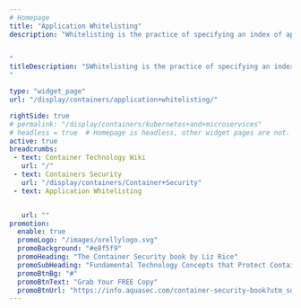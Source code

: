 ```yaml
---
# Homepage
title: "Application Whitelisting"
description: "Whitelisting is the practice of specifying an index of approved applications that are permitted to be present and active. There are several characteristics of containers that lend themselves to intent-based security, which, in effect, is whitelisting. This page gathers resources about whitelisting in Kubertenes and other platforms.


"
titleDescription: "SWhitelisting is the practice of specifying an index of approved applications that are permitted to be present and active. There are several characteristics of containers that lend themselves to intent-based security, which, in effect, is whitelisting. This page gathers resources about whitelisting in Kubertenes and other platforms.
" 

type: "widget_page"
url: "/display/containers/application+whitelisting/" 

rightSide: true 
# permalink: "/display/containers/kubernetes+and+microservices"
# headless = true  # Homepage is headless, other widget pages are not.
active: true
breadcrumbs:
 - text: Container Technology Wiki
   url: "/"
 - text: Containers Security
   url: "/display/containers/Container+Security"
 - text: Application Whitelisting


   url: ""
promotion:
  enable: true
  promoLogo: "/images/orellylogo.svg"
  promoBackground: "#e8f5f9"
  promoHeading: "The Container Security book by Liz Rice"
  promoSubHeading: "Fundamental Technology Concepts that Protect Containerized Applications"
  promoBtnBg: "#"
  promoBtnText: "Grab Your FREE Copy"
  promoBtnUrl: "https://info.aquasec.com/container-security-book?utm_source=wiki"
---
```


